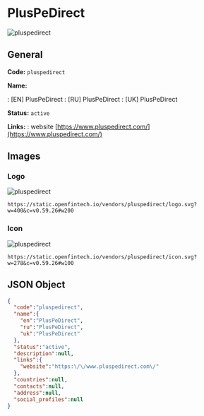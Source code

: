 
# PlusPeDirect 
![pluspedirect](https://static.openfintech.io/vendors/pluspedirect/logo.svg?w=400&c=v0.59.26#w200)  

## General 
 
**Code:** `pluspedirect` 
 
**Name:** 
 
:	[EN] PlusPeDirect 
:	[RU] PlusPeDirect 
:	[UK] PlusPeDirect 
 
**Status:** `active` 
 
**Links:** 
: website [https://www.pluspedirect.com/](https://www.pluspedirect.com/) 
 

## Images 

### Logo 
 
![pluspedirect](https://static.openfintech.io/vendors/pluspedirect/logo.svg?w=400&c=v0.59.26#w200)  

```
https://static.openfintech.io/vendors/pluspedirect/logo.svg?w=400&c=v0.59.26#w200
```  

### Icon 
 
![pluspedirect](https://static.openfintech.io/vendors/pluspedirect/icon.svg?w=278&c=v0.59.26#w100)  

```
https://static.openfintech.io/vendors/pluspedirect/icon.svg?w=278&c=v0.59.26#w100
```  

## JSON Object 

```json
{
  "code":"pluspedirect",
  "name":{
    "en":"PlusPeDirect",
    "ru":"PlusPeDirect",
    "uk":"PlusPeDirect"
  },
  "status":"active",
  "description":null,
  "links":{
    "website":"https:\/\/www.pluspedirect.com\/"
  },
  "countries":null,
  "contacts":null,
  "address":null,
  "social_profiles":null
}
```  
